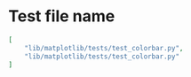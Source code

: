 # Test file name

```json
[
    "lib/matplotlib/tests/test_colorbar.py",
    "lib/matplotlib/tests/test_colorbar.py"
]
```
